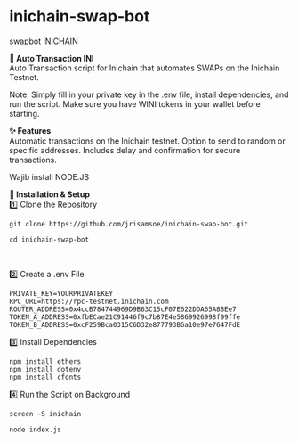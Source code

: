 # inichain-swap-bot
swapbot INICHAIN

**🚀 Auto Transaction INI**<br>
Auto Transaction script for Inichain that automates SWAPs on the Inichain Testnet.

Note: Simply fill in your private key in the .env file, install dependencies, and run the script.
Make sure you have WINI tokens in your wallet before starting.

**✨ Features**<br>
Automatic transactions on the Inichain testnet.
Option to send to random or specific addresses.
Includes delay and confirmation for secure transactions.

Wajib install NODE.JS

**🔧 Installation & Setup**<br>
1️⃣ Clone the Repository<br>
```
git clone https://github.com/jrisamsoe/inichain-swap-bot.git
```
```
cd inichain-swap-bot
```
<br>

2️⃣ Create a .env File<br>

```
PRIVATE_KEY=YOURPRIVATEKEY
RPC_URL=https://rpc-testnet.inichain.com
ROUTER_ADDRESS=0x4ccB784744969D9B63C15cF07E622DDA65A88Ee7
TOKEN_A_ADDRESS=0xfbECae21C91446f9c7b87E4e5869926998f99ffe
TOKEN_B_ADDRESS=0xcF259Bca0315C6D32e877793B6a10e97e7647FdE
```

3️⃣ Install Dependencies
```
npm install ethers
npm install dotenv
npm install cfonts
```

4️⃣ Run the Script on Background
```
screen -S inichain
```

```
node index.js
```

